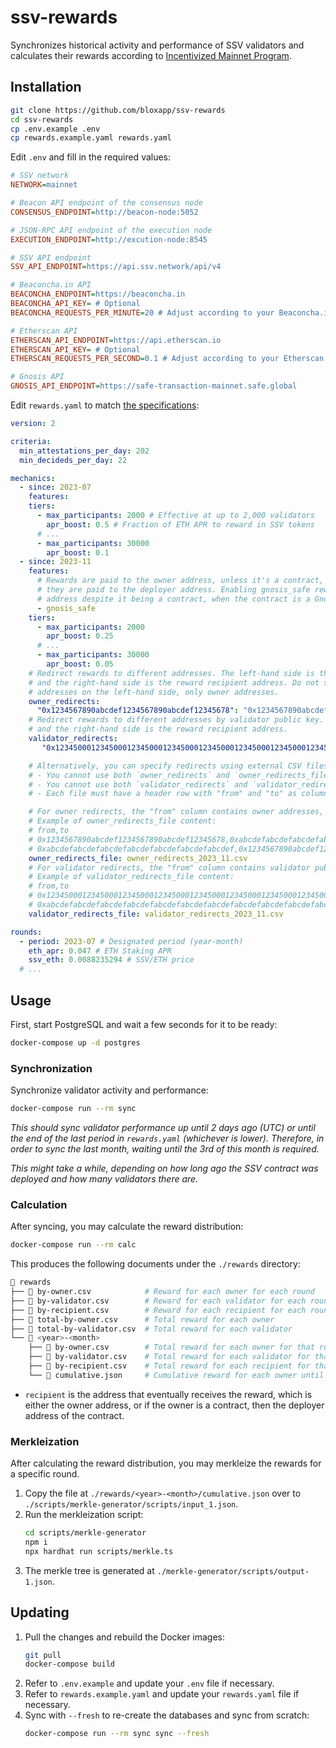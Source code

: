 # ssv-rewards

Synchronizes historical activity and performance of SSV validators and calculates their rewards according to [Incentivized Mainnet Program](https://docs.google.com/document/d/1pcr8QVcq9eZfiOJGrm5OsE9JAqdQy1F8Svv1xgecjNY).

## Installation

```bash
git clone https://github.com/bloxapp/ssv-rewards
cd ssv-rewards
cp .env.example .env
cp rewards.example.yaml rewards.yaml
```

Edit `.env` and fill in the required values:

```ini
# SSV network
NETWORK=mainnet

# Beacon API endpoint of the consensus node
CONSENSUS_ENDPOINT=http://beacon-node:5052

# JSON-RPC API endpoint of the execution node
EXECUTION_ENDPOINT=http://excution-node:8545

# SSV API endpoint
SSV_API_ENDPOINT=https://api.ssv.network/api/v4

# Beaconcha.in API
BEACONCHA_ENDPOINT=https://beaconcha.in
BEACONCHA_API_KEY= # Optional
BEACONCHA_REQUESTS_PER_MINUTE=20 # Adjust according to your Beaconcha.in API plan

# Etherscan API
ETHERSCAN_API_ENDPOINT=https://api.etherscan.io
ETHERSCAN_API_KEY= # Optional
ETHERSCAN_REQUESTS_PER_SECOND=0.1 # Adjust according to your Etherscan API plan

# Gnosis API
GNOSIS_API_ENDPOINT=https://safe-transaction-mainnet.safe.global
```

Edit `rewards.yaml` to match [the specifications](https://docs.google.com/document/d/1pcr8QVcq9eZfiOJGrm5OsE9JAqdQy1F8Svv1xgecjNY):

```yaml
version: 2

criteria:
  min_attestations_per_day: 202
  min_decideds_per_day: 22

mechanics:
  - since: 2023-07
    features:
    tiers:
      - max_participants: 2000 # Effective at up to 2,000 validators
        apr_boost: 0.5 # Fraction of ETH APR to reward in SSV tokens
      # ...
      - max_participants: 30000
        apr_boost: 0.1
  - since: 2023-11
    features:
      # Rewards are paid to the owner address, unless it's a contract, in which case
      # they are paid to the deployer address. Enabling gnosis_safe rewards the owner
      # address despite it being a contract, when the contract is a Gnosis Safe.
      - gnosis_safe
    tiers:
      - max_participants: 2000
        apr_boost: 0.25
      # ...
      - max_participants: 30000
        apr_boost: 0.05
    # Redirect rewards to different addresses. The left-hand side is the owner address,
    # and the right-hand side is the reward recipient address. Do not specify deployer
    # addresses on the left-hand side, only owner addresses.
    owner_redirects:
      "0x1234567890abcdef1234567890abcdef12345678": "0x1234567890abcdef1234567890abcdef12345678"
    # Redirect rewards to different addresses by validator public key. The left-hand side is the validator public key,
    # and the right-hand side is the reward recipient address.
    validator_redirects:
       "0x1234500012345000123450001234500012345000123450001234500012345000123450001234500012345000123450001234": "0x1234567890abcdef1234567890abcdef12345678"

    # Alternatively, you can specify redirects using external CSV files:
    # - You cannot use both `owner_redirects` and `owner_redirects_file` simultaneously. Choose one method.
    # - You cannot use both `validator_redirects` and `validator_redirects_file` simultaneously. Choose one method.
    # - Each file must have a header row with "from" and "to" as column names.

    # For owner redirects, the "from" column contains owner addresses, and the "to" column contains recipient addresses.
    # Example of owner_redirects_file content:
    # from,to
    # 0x1234567890abcdef1234567890abcdef12345678,0xabcdefabcdefabcdefabcdefabcdefabcdefabcdef
    # 0xabcdefabcdefabcdefabcdefabcdefabcdefabcdef,0x1234567890abcdef1234567890abcdef12345678
    owner_redirects_file: owner_redirects_2023_11.csv
    # For validator redirects, the "from" column contains validator public keys, and the "to" column contains recipient addresses.
    # Example of validator_redirects_file content:
    # from,to
    # 0x1234500012345000123450001234500012345000123450001234500012345000123450001234500012345000123450001234,0x1234567890abcdef1234567890abcdef12345678
    # 0xabcdefabcdefabcdefabcdefabcdefabcdefabcdefabcdefabcdefabcdefabcdefabcdefabcdefabcdefabcdefabcdefabcdef,0xabcdefabcdefabcdefabcdefabcdefabcdefabcdefabcdef
    validator_redirects_file: validator_redirects_2023_11.csv

rounds:
  - period: 2023-07 # Designated period (year-month)
    eth_apr: 0.047 # ETH Staking APR
    ssv_eth: 0.0088235294 # SSV/ETH price
  # ...
```

## Usage

First, start PostgreSQL and wait a few seconds for it to be ready:

```bash
docker-compose up -d postgres
```

### Synchronization

Synchronize validator activity and performance:

```bash
docker-compose run --rm sync
```

_This should sync validator performance up until 2 days ago (UTC) or until the end of the last period in `rewards.yaml` (whichever is lower). Therefore, in order to sync the last month, waiting until the 3rd of this month is required._

_This might take a while, depending on how long ago the SSV contract was deployed and how many validators there are._

### Calculation

After syncing, you may calculate the reward distribution:

```bash
docker-compose run --rm calc
```

This produces the following documents under the `./rewards` directory:

```bash
📂 rewards
├── 📄 by-owner.csv            # Reward for each owner for each round
├── 📄 by-validator.csv        # Reward for each validator for each round
├── 📄 by-recipient.csv        # Reward for each recipient for each round
├── 📄 total-by-owner.csv      # Total reward for each owner
├── 📄 total-by-validator.csv  # Total reward for each validator
└── 📂 <year>-<month>
    ├── 📄 by-owner.csv        # Total reward for each owner for that round
    ├── 📄 by-validator.csv    # Total reward for each validator for that round
    ├── 📄 by-recipient.csv    # Total reward for each recipient for that round
    └── 📄 cumulative.json     # Cumulative reward for each owner until and including that round
```

- `recipient` is the address that eventually receives the reward, which is either the owner address, or if the owner is a contract, then the deployer address of the contract.

### Merkleization

After calculating the reward distribution, you may merkleize the rewards for a specific round.

1. Copy the file at `./rewards/<year>-<month>/cumulative.json` over to `./scripts/merkle-generator/scripts/input_1.json`.
2. Run the merkleization script:
   ```bash
   cd scripts/merkle-generator
   npm i
   npx hardhat run scripts/merkle.ts
   ```
3. The merkle tree is generated at `./merkle-generator/scripts/output-1.json`.

## Updating

1. Pull the changes and rebuild the Docker images:
   ```bash
   git pull
   docker-compose build
   ```
2. Refer to `.env.example` and update your `.env` file if necessary.
3. Refer to `rewards.example.yaml` and update your `rewards.yaml` file if necessary.
4. Sync with `--fresh` to re-create the databases and sync from scratch:
   ```bash
   docker-compose run --rm sync sync --fresh
   ```
